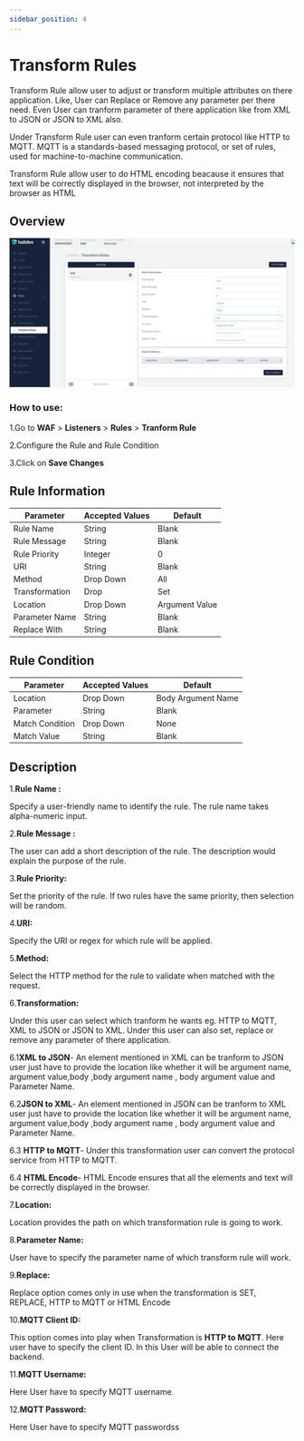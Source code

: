 ```yaml
---
sidebar_position: 4
---
```


# Transform Rules 

Transform Rule allow user to adjust or transform multiple attributes on there application. Like, User can Replace or Remove any parameter per there need. Even User can tranform parameter of there application like from XML to JSON or JSON to XML also.

Under Transform Rule user can even tranform certain protocol like HTTP to MQTT. MQTT is a standards-based messaging protocol, or set of rules, used for machine-to-machine communication.

Transform Rule allow user to do HTML encoding beacause it ensures that text will be correctly displayed in the browser, not interpreted by the browser as HTML

## Overview 

![transformrule](/img/waf/v2/transformrule.png)

### How to use:

1.Go to **WAF** > **Listeners** > **Rules** > **Tranform Rule**

2.Configure the Rule and Rule Condition 

3.Click on **Save Changes**

## Rule Information

| Parameter | Accepted Values | Default
| ----------- | ----------- |--------- |
| Rule Name|String|Blank
 Rule Message|String|Blank
Rule Priority|Integer|0
URI |String|Blank
Method|Drop Down|All
Transformation|Drop|Set
Location|Drop Down|Argument Value
Parameter Name|String|Blank
Replace With|String|Blank


## Rule Condition

| Parameter | Accepted Values | Default
| ----------- | ----------- |--------- |
| Location|Drop Down |Body Argument Name
 Parameter|String|Blank
Match Condition|Drop Down|None
Match Value |String|Blank

## Description 

1.**Rule Name :**

Specify a user-friendly name to identify the rule. The rule name takes alpha-numeric input.

2.**Rule Message :**

The user can add a short description of the rule. The description would explain the purpose of the rule.

3.**Rule Priority:** 

Set the priority of the rule. If two rules have the same priority, then selection will be random.

4.**URI:**

Specify the URI or regex for which rule will be applied. 

5.**Method:**

Select the HTTP method for the rule to validate when matched with the request.

6.**Transformation:**

Under this user can select which tranform he wants eg. HTTP to MQTT, XML to JSON or JSON to XML. Under this user can also set, replace or remove any parameter of there application.
     
 6.1**XML to JSON**- An element mentioned in XML can be tranform to JSON user just have to provide the location like whether it will be argument name, argument value,body ,body argument name , body argument value and Parameter Name.

 6.2**JSON to XML**- An element mentioned in JSON can be tranform to XML user just have to provide the location like whether it will be argument name, argument value,body ,body argument name , body argument value and Parameter Name.

 6.3 **HTTP to MQTT**- Under this transformation user can convert the protocol service from HTTP to MQTT.

 6.4 **HTML Encode**- HTML Encode ensures that all the elements and text will be correctly displayed in the browser.

7.**Location:**

Location provides the path on which transformation rule is going to work.

8.**Parameter Name:**

User have to specify the parameter name of which transform rule will work.

9.**Replace:**

Replace option comes only in use when the transformation is SET, REPLACE, HTTP to MQTT or HTML Encode

10.**MQTT Client ID:**

This option comes into play when Transformation is **HTTP to MQTT**. Here user have to specify the client ID. In this User will be able to connect the backend.

11.**MQTT Username:**

Here User have to specify MQTT username.

12.**MQTT Password:**

Here User have to specify MQTT passwordss
